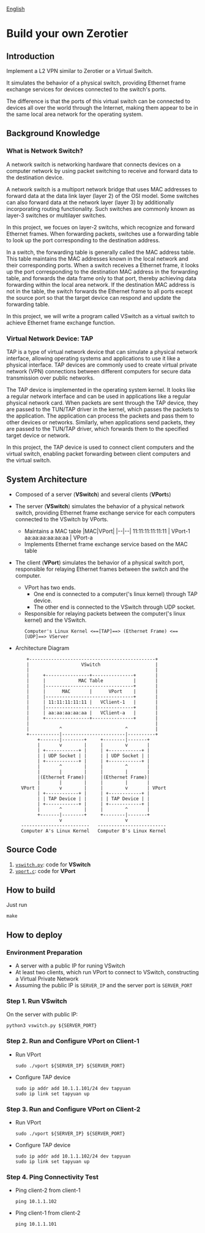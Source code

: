 [English](README.md)

# Build your own Zerotier

## Introduction

Implement a L2 VPN similar to Zerotier or a Virtual Switch.

It simulates the behavior of a physical switch, providing Ethernet frame exchange services for devices connected to the switch's ports.

The difference is that the ports of this virtual switch can be connected to devices all over the world through the Internet, making them appear to be in the same local area network for the operating system.

## Background Knowledge

### What is Network Switch?

A network switch is networking hardware that connects devices on a computer network by using packet switching to receive and forward data to the destination device.

A network switch is a multiport network bridge that uses MAC addresses to forward data at the data link layer (layer 2) of the OSI model. Some switches can also forward data at the network layer (layer 3) by additionally incorporating routing functionality. Such switches are commonly known as layer-3 switches or multilayer switches.

In this project, we focues on layer-2 switchs, which recognize and forward Ethernet frames. When forwarding packets, switches use a forwarding table to look up the port corresponding to the destination address.

In a switch, the forwarding table is generally called the MAC address table. This table maintains the MAC addresses known in the local network and their corresponding ports. When a switch receives a Ethernet frame, it looks up the port corresponding to the destination MAC address in the forwarding table, and forwards the data frame only to that port, thereby achieving data forwarding within the local area network. If the destination MAC address is not in the table, the switch forwards the Ethernet frame to all ports except the source port so that the target device can respond and update the forwarding table.

In this project, we will write a program called VSwitch as a virtual switch to achieve Ethernet frame exchange function.

### Virtual Network Device: TAP

TAP is a type of virtual network device that can simulate a physical network interface, allowing operating systems and applications to use it like a physical interface. TAP devices are commonly used to create virtual private network (VPN) connections between different computers for secure data transmission over public networks.

The TAP device is implemented in the operating system kernel. It looks like a regular network interface and can be used in applications like a regular physical network card. When packets are sent through the TAP device, they are passed to the TUN/TAP driver in the kernel, which passes the packets to the application. The application can process the packets and pass them to other devices or networks. Similarly, when applications send packets, they are passed to the TUN/TAP driver, which forwards them to the specified target device or network.

In this project, the TAP device is used to connect client computers and the virtual switch, enabling packet forwarding between client computers and the virtual switch.

## System Architecture
- Composed of a server (**VSwitch**) and several clients (**VPort**s)

- The server (**VSwitch**) simulates the behavior of a physical network switch, providing Ethernet frame exchange service for each computers connected to the VSwitch by VPorts.
  - Maintains a MAC table
    |MAC|VPort|
    |--|--|
    11:11:11:11:11:11 | VPort-1
    aa:aa:aa:aa:aa:aa | VPort-a
  - Implements Ethernet frame exchange service based on the MAC table

- The client (**VPort**) simulates the behavior of a physical switch port, responsible for relaying Ethernet frames between the switch and the computer.
  - VPort has two ends.
    - One end is connected to a computer('s linux kernel) through TAP device.
    - The other end is connected to the VSwitch through UDP socket.
  - Responsible for relaying packets between the computer('s linux kernel) and the VSwitch.
    ```
    Computer's Linux Kernel <==[TAP]==> (Ethernet Frame) <==[UDP]==> VServer
    ```
- Architecture Diagram
    ```
        +----------------------------------------------+
        |                   VSwitch                    |
        |                                              |
        |     +----------------+---------------+       |
        |     |            MAC Table           |       |
        |     |--------------------------------+       |
        |     |      MAC       |      VPort    |       |
        |     |--------------------------------+       |
        |     | 11:11:11:11:11 |   VClient-1   |       |
        |     |--------------------------------+       |
        |     | aa:aa:aa:aa:aa |   VClient-a   |       |
        |     +----------------+---------------+       |
        |                                              |
        |           ^                       ^          |
        +-----------|-----------------------|----------+
            +-------|--------+     +--------|-------+
            |       v        |     |        v       |
            | +------------+ |     | +------------+ |
            | | UDP Socket | |     | | UDP Socket | |
            | +------------+ |     | +------------+ |
            |       ^        |     |        ^       |
            |       |        |     |        |       |
            |(Ethernet Frame)|     |(Ethernet Frame)|
            |       |        |     |        |       |
      VPort |       v        |     |        v       | VPort
            | +------------+ |     | +------------+ |
            | | TAP Device | |     | | TAP Device | |
            | +------------+ |     | +------------+ |
            |       ^        |     |        ^       |
            +-------|--------+     +--------|-------+
                    v                       v
      -------------------------   -------------------------
      Computer A's Linux Kernel   Computer B's Linux Kernel

    ```

## Source Code

1. [`vswitch.py`](./vswitch.py): code for **VSwitch**
2. [`vport.c`](./vport.c): code for **VPort**

## How to build
Just run
```
make
```

## How to deploy

### Environment Preparation

- A server with a public IP for runing VSwitch
- At least two clients, which run VPort to connect to VSwitch, constructing a Virtual Private Network
- Assuming the public IP is `SERVER_IP` and the server port is `SERVER_PORT`

### Step 1. Run VSwitch
On the server with public IP:
```
python3 vswitch.py ${SERVER_PORT}
```

### Step 2. Run and Configure VPort on Client-1

- Run VPort
    ```
    sudo ./vport ${SERVER_IP} ${SERVER_PORT}
    ```
- Configure TAP device
    ```
    sudo ip addr add 10.1.1.101/24 dev tapyuan
    sudo ip link set tapyuan up
    ```

### Step 3. Run and Configure VPort on Client-2

- Run VPort
    ```
    sudo ./vport ${SERVER_IP} ${SERVER_PORT}
    ```
- Configure TAP device
    ```
    sudo ip addr add 10.1.1.102/24 dev tapyuan
    sudo ip link set tapyuan up
    ```

### Step 4. Ping Connectivity Test

- Ping client-2 from client-1
    ```
    ping 10.1.1.102
    ```
- Ping client-1 from client-2
    ```
    ping 10.1.1.101
    ```

